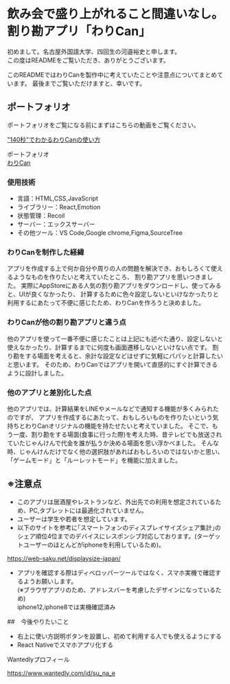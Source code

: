 # 飲み会で盛り上がれること間違いなし。割り勘アプリ「わりCan」
初めまして。名古屋外国語大学、四回生の河邉裕史と申します。  
この度はREADMEをご覧いただき、ありがとうございます。  

このREADMEではわりCanを製作中に考えていたことや注意点についてまとめています。
最後までご覧いただけますと、幸いです。

## ポートフォリオ

ポートフォリオをご覧になる前にまずはこちらの動画をご覧ください。

["140秒"でわかるわりCanの使い方](https://kobeans-blog.com/warican_mov.mp4)


ポートフォリオ  
[わりCan](https://kobeans-blog.com/warican)

### 使用技術

* 言語：HTML,CSS,JavaScript  
* ライブラリー：React,Emotion  
* 状態管理：Recoil  
* サーバー：エックスサーバー  
* その他ツール：VS Code,Google chrome,Figma,SourceTree

### わりCanを制作した経緯

アプリを作成する上で何か自分や周りの人の問題を解決でき、おもしろくて使えるようなものを作りたいと考えていたところ、
割り勘アプリを思いつきました。
実際にAppStoreにある人気の割り勘アプリをダウンロードし、使ってみると、UIが良くなかったり、
計算するために色々設定しないといけなかったりと利用するにあたって不便に感じたため、わりCanを作ろうと決めました。

### わりCanが他の割り勘アプリと違う点

他のアプリを使って一番不便に感じたことは上記にも述べた通り、設定しないと使えなかったり、計算するまでに何度も画面遷移しないといけない点です。
割り勘をする場面を考えると、余計な設定などはせずに気軽にパパッと計算したいと思います。
そのため、わりCanではアプリを開いて直感的にすぐ計算できるように設計しました。

### 他のアプリと差別化した点

他のアプリでは、計算結果をLINEやメールなどで通知する機能が多くみられたのですが、
アプリを作成するにあたって、おもしろいものを作りたいという気持ちとわりCanオリジナルの機能を持たせたいと考えていました。
そこで、もう一度、割り勘をする場面(食事に行った際)を考えた時、昔テレビでも放送されていたじゃんけんで代金を誰が払うか決める場面を思い浮かべました。
そんな時、じゃんけんだけでなく他の選択肢があればおもしろいのではないかと思い、
「ゲームモード」と「ルーレットモード」を機能に加えました。

## ※注意点

* このアプリは居酒屋やレストランなど、外出先での利用を想定されているため、PC,タブレットには最適化されていません。  
* ユーザーは学生や若者を想定しています。  
* 以下のサイトを参考に｢スマートフォンのディスプレイサイズシェア集計｣のシェア順位4位までのデバイスにレスポンシブ対応しております。(ターゲットユーザーのほとんどがiphoneを利用しているため)。

https://web-saku.net/displaysize-japan/

* アプリを確認する際はディベロッパーツールではなく、スマホ実機で確認するようお願いします。  
(※ブラウザアプリのため、アドレスバーを考慮したデザインになっているため)  
iphone12,iphone8では実機確認済み

##　今後やりたいこと

* 右上に使い方説明ボタンを設置し、初めて利用する人でも使えるようにする  
* React Nativeでスマホアプリ化する

Wantedlyプロフィール

https://www.wantedly.com/id/su_na_e
